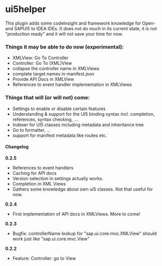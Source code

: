 # ui5helper

This plugin adds some codeInsight and framework knowledge for Open- and SAPUI5 to IDEA IDEs.
It does not do much in its current state, it is not "production ready" and it will not save your time for
now.


### Things it may be able to do now (experimental):

 - XMLView: Go To Controller
 - Controller: Go To (XML)View
 - collapse the controller name in XMLViews
 - complete target names in manifest.json
 - Provide API Docs in XMLView
 - References to event handler implementation in XMLViews

### Things that will (or will not) come:

 - Settings to enable or disable certain features
 - Understanding & support for the UI5 binding syntax incl. completion, references, syntax checking, ...
 - Indexer for UI5 classes including metadata and inheritance tree
 - Go to formatter, ...
 - support for manifest metadata like routes etc.


#### Changelog

 __0.2.5__
 - References to event handlers
 - Caching for API docs
 - Version selection in settings actually works.
 - Completion in XML Views
 - Gathers some knowledge about own ui5 classes. Not that useful for now.

 __0.2.4__
 - First implementation of API docs in XMLViews. More to come!

 __0.2.3__
 - Bugfix: controllerName lookup for "sap.ui.core.mvc.XMLView" should work just like "sap.ui.core.mvc.View"</li>

 __0.2.2__
 - Feature: Controller: go to View